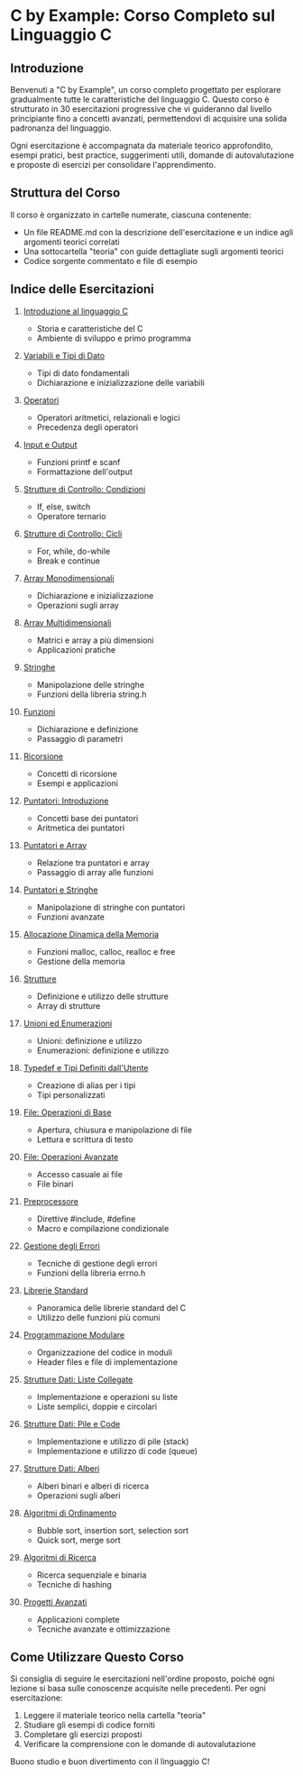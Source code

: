 # C by Example: Corso Completo sul Linguaggio C

## Introduzione

Benvenuti a "C by Example", un corso completo progettato per esplorare gradualmente tutte le caratteristiche del linguaggio C. Questo corso è strutturato in 30 esercitazioni progressive che vi guideranno dal livello principiante fino a concetti avanzati, permettendovi di acquisire una solida padronanza del linguaggio.

Ogni esercitazione è accompagnata da materiale teorico approfondito, esempi pratici, best practice, suggerimenti utili, domande di autovalutazione e proposte di esercizi per consolidare l'apprendimento.

## Struttura del Corso

Il corso è organizzato in cartelle numerate, ciascuna contenente:
- Un file README.md con la descrizione dell'esercitazione e un indice agli argomenti teorici correlati
- Una sottocartella "teoria" con guide dettagliate sugli argomenti teorici
- Codice sorgente commentato e file di esempio

## Indice delle Esercitazioni

1. [Introduzione al linguaggio C](./01_Introduzione/)
   - Storia e caratteristiche del C
   - Ambiente di sviluppo e primo programma

2. [Variabili e Tipi di Dato](./02_Variabili_e_Tipi/)
   - Tipi di dato fondamentali
   - Dichiarazione e inizializzazione delle variabili

3. [Operatori](./03_Operatori/)
   - Operatori aritmetici, relazionali e logici
   - Precedenza degli operatori

4. [Input e Output](./04_Input_Output/)
   - Funzioni printf e scanf
   - Formattazione dell'output

5. [Strutture di Controllo: Condizioni](./05_Strutture_Controllo_Condizioni/)
   - If, else, switch
   - Operatore ternario

6. [Strutture di Controllo: Cicli](./06_Strutture_Controllo_Cicli/)
   - For, while, do-while
   - Break e continue

7. [Array Monodimensionali](./07_Array_Monodimensionali/)
   - Dichiarazione e inizializzazione
   - Operazioni sugli array

8. [Array Multidimensionali](./08_Array_Multidimensionali/)
   - Matrici e array a più dimensioni
   - Applicazioni pratiche

9. [Stringhe](./09_Stringhe/)
   - Manipolazione delle stringhe
   - Funzioni della libreria string.h

10. [Funzioni](./10_Funzioni/)
    - Dichiarazione e definizione
    - Passaggio di parametri

11. [Ricorsione](./11_Ricorsione/)
    - Concetti di ricorsione
    - Esempi e applicazioni

12. [Puntatori: Introduzione](./12_Puntatori_Introduzione/)
    - Concetti base dei puntatori
    - Aritmetica dei puntatori

13. [Puntatori e Array](./13_Puntatori_Array/)
    - Relazione tra puntatori e array
    - Passaggio di array alle funzioni

14. [Puntatori e Stringhe](./14_Puntatori_Stringhe/)
    - Manipolazione di stringhe con puntatori
    - Funzioni avanzate

15. [Allocazione Dinamica della Memoria](./15_Allocazione_Dinamica/)
    - Funzioni malloc, calloc, realloc e free
    - Gestione della memoria

16. [Strutture](./16_Strutture/)
    - Definizione e utilizzo delle strutture
    - Array di strutture

17. [Unioni ed Enumerazioni](./17_Unioni_Enumerazioni/)
    - Unioni: definizione e utilizzo
    - Enumerazioni: definizione e utilizzo

18. [Typedef e Tipi Definiti dall'Utente](./18_Typedef/)
    - Creazione di alias per i tipi
    - Tipi personalizzati

19. [File: Operazioni di Base](./19_File_Base/)
    - Apertura, chiusura e manipolazione di file
    - Lettura e scrittura di testo

20. [File: Operazioni Avanzate](./20_File_Avanzati/)
    - Accesso casuale ai file
    - File binari

21. [Preprocessore](./21_Preprocessore/)
    - Direttive #include, #define
    - Macro e compilazione condizionale

22. [Gestione degli Errori](./22_Gestione_Errori/)
    - Tecniche di gestione degli errori
    - Funzioni della libreria errno.h

23. [Librerie Standard](./23_Librerie_Standard/)
    - Panoramica delle librerie standard del C
    - Utilizzo delle funzioni più comuni

24. [Programmazione Modulare](./24_Programmazione_Modulare/)
    - Organizzazione del codice in moduli
    - Header files e file di implementazione

25. [Strutture Dati: Liste Collegate](./25_Liste_Collegate/)
    - Implementazione e operazioni su liste
    - Liste semplici, doppie e circolari

26. [Strutture Dati: Pile e Code](./26_Pile_Code/)
    - Implementazione e utilizzo di pile (stack)
    - Implementazione e utilizzo di code (queue)

27. [Strutture Dati: Alberi](./27_Alberi/)
    - Alberi binari e alberi di ricerca
    - Operazioni sugli alberi

28. [Algoritmi di Ordinamento](./28_Algoritmi_Ordinamento/)
    - Bubble sort, insertion sort, selection sort
    - Quick sort, merge sort

29. [Algoritmi di Ricerca](./29_Algoritmi_Ricerca/)
    - Ricerca sequenziale e binaria
    - Tecniche di hashing

30. [Progetti Avanzati](./30_Progetti_Avanzati/)
    - Applicazioni complete
    - Tecniche avanzate e ottimizzazione

## Come Utilizzare Questo Corso

Si consiglia di seguire le esercitazioni nell'ordine proposto, poiché ogni lezione si basa sulle conoscenze acquisite nelle precedenti. Per ogni esercitazione:

1. Leggere il materiale teorico nella cartella "teoria"
2. Studiare gli esempi di codice forniti
3. Completare gli esercizi proposti
4. Verificare la comprensione con le domande di autovalutazione

Buono studio e buon divertimento con il linguaggio C!